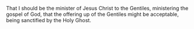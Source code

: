 That I should be the minister of Jesus Christ to the Gentiles, ministering the gospel of God, that the offering up of the Gentiles might be acceptable, being sanctified by the Holy Ghost.
